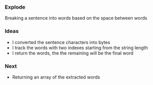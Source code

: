### Explode

Breaking a sentence into words based on the space between words

### Ideas
- I converted the sentence characters into bytes
- I track the words with two indexes starting from the string length
- I return the words, the the remaining will be the final word


### Next
- Returning an array of the extracted words